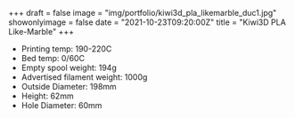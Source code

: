 +++
draft = false
image = "img/portfolio/kiwi3d_pla_likemarble_duc1.jpg"
showonlyimage = false
date = "2021-10-23T09:20:00Z"
title = "Kiwi3D PLA Like-Marble"
+++

* Printing temp: 190-220C
* Bed temp: 0/60C
* Empty spool weight: 194g
* Advertised filament weight: 1000g
* Outside Diameter: 198mm
* Height: 62mm
* Hole Diameter: 60mm
<!--more-->
